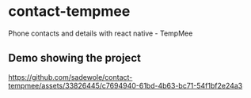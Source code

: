 # contact-tempmee
Phone contacts and details with react native - TempMee


## Demo showing the project
https://github.com/sadewole/contact-tempmee/assets/33826445/c7694940-61bd-4b63-bc71-54f1bf2e24a3

